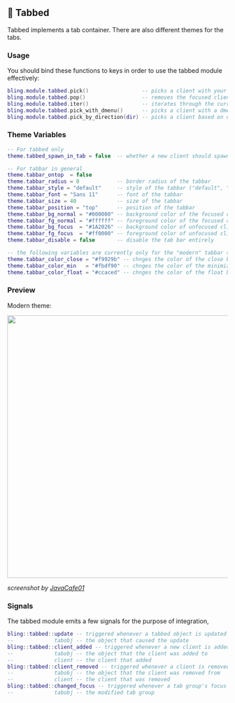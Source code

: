 ## 📑 Tabbed <!-- {docsify-ignore} -->

Tabbed implements a tab container. There are also different themes for the tabs.

### Usage

You should bind these functions to keys in order to use the tabbed module effectively:
```lua
bling.module.tabbed.pick()                 -- picks a client with your cursor to add to the tabbing group
bling.module.tabbed.pop()                  -- removes the focused client from the tabbing group
bling.module.tabbed.iter()            	   -- iterates through the currently focused tabbing group
bling.module.tabbed.pick_with_dmenu()      -- picks a client with a dmenu application (defaults to rofi, other options can be set with a string parameter like "dmenu")
bling.module.tabbed.pick_by_direction(dir) -- picks a client based on direction ("up", "down", "left" or "right")
```

### Theme Variables

```lua
-- For tabbed only
theme.tabbed_spawn_in_tab = false  -- whether a new client should spawn into the focused tabbing container

-- For tabbar in general
theme.tabbar_ontop  = false
theme.tabbar_radius = 0            -- border radius of the tabbar
theme.tabbar_style = "default"     -- style of the tabbar ("default", "boxes" or "modern")
theme.tabbar_font = "Sans 11"      -- font of the tabbar
theme.tabbar_size = 40             -- size of the tabbar
theme.tabbar_position = "top"      -- position of the tabbar
theme.tabbar_bg_normal = "#000000" -- background color of the focused client on the tabbar
theme.tabbar_fg_normal = "#ffffff" -- foreground color of the focused client on the tabbar
theme.tabbar_bg_focus  = "#1A2026" -- background color of unfocused clients on the tabbar
theme.tabbar_fg_focus  = "#ff0000" -- foreground color of unfocused clients on the tabbar
theme.tabbar_disable = false       -- disable the tab bar entirely

-- the following variables are currently only for the "modern" tabbar style
theme.tabbar_color_close = "#f9929b" -- chnges the color of the close button
theme.tabbar_color_min   = "#fbdf90" -- chnges the color of the minimize button
theme.tabbar_color_float = "#ccaced" -- chnges the color of the float button
```

### Preview

Modern theme:

<img src="https://imgur.com/omowmIQ.png" width="600"/>

*screenshot by [JavaCafe01](https://github.com/JavaCafe01)*

### Signals
The tabbed module emits a few signals for the purpose of integration,
```lua
bling::tabbed::update -- triggered whenever a tabbed object is updated
--             tabobj -- the object that caused the update
bling::tabbed::client_added -- triggered whenever a new client is added to a tab group
--             tabobj -- the object that the client was added to
--             client -- the client that added
bling::tabbed::client_removed -- triggered whenever a client is removed from a tab group
--             tabobj -- the object that the client was removed from
--             client -- the client that was removed
bling::tabbed::changed_focus -- triggered whenever a tab group's focus is changed
--             tabobj -- the modified tab group
```
